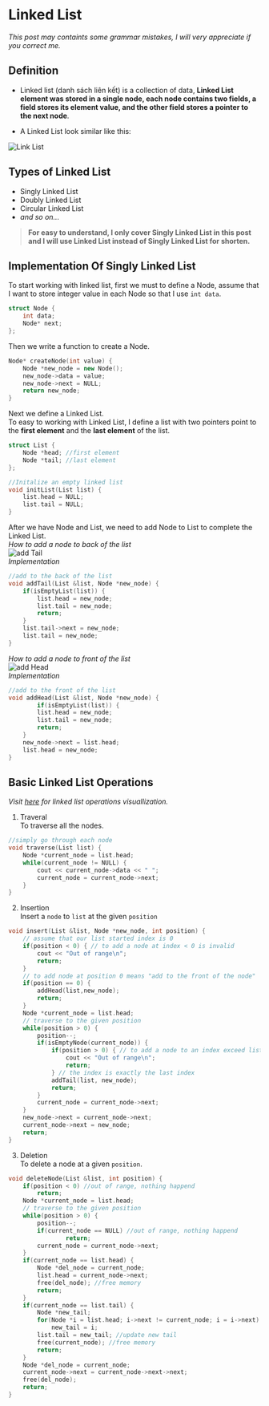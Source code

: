 # Linked List
*This post may containts some grammar mistakes, I will very appreciate if you correct me.*

## Definition

- Linked list (danh sách liên kết) is a collection of data, **Linked List element was stored in a single node, each node contains two fields, a field stores its element value, and the other field stores a pointer to the next node**.

- A Linked List look similar like this:

![Link List](https://static.javatpoint.com/ds/images/linked-list.png)

## Types of Linked List
- Singly Linked List
- Doubly Linked List
- Circular Linked List
- *and so on...*

>**For easy to understand, I only cover Singly Linked List in this post and I will use Linked List instead of Singly Linked List for shorten.**
## Implementation Of Singly Linked List
To start working with linked list, first we must to define a Node, assume that I want to store integer value in each Node so that I use `int data`.
```cpp
struct Node {
	int data;
	Node* next;
};
```
Then we write a function to create a Node.
```cpp
Node* createNode(int value) {
	Node *new_node = new Node();
	new_node->data = value;
	new_node->next = NULL;
	return new_node;
}
```
Next we define a Linked List.\
To easy to working with Linked List, I define a list with two pointers point to the **first element** and the **last element** of the list.
```cpp
struct List {
	Node *head; //first element
	Node *tail; //last element
};

//Initalize an empty linked list
void initList(List list) {
	list.head = NULL;
	list.tail = NULL;
}
```
After we have Node and List, we need to add Node to List to complete the Linked List.\
*How to add a node to back of the list*\
![add Tail](https://s3.ap-south-1.amazonaws.com/afteracademy-server-uploads/types-of-linked-list-and-operation-on-linked-list-insert-end-684624578d427ddd.png)\
*Implementation*
```cpp
//add to the back of the list
void addTail(List &list, Node *new_node) {
	if(isEmptyList(list)) {
		list.head = new_node;
		list.tail = new_node;
		return;
	}
	list.tail->next = new_node;
	list.tail = new_node;
}
```
*How to add a node to front of the list*\
![add Head](https://s3.ap-south-1.amazonaws.com/afteracademy-server-uploads/types-of-linked-list-and-operation-on-linked-list-insert-begin-c5d6d8aebb19c584.png)\
*Implementation*
```cpp
//add to the front of the list
void addHead(List &list, Node *new_node) {
		if(isEmptyList(list)) {
		list.head = new_node;
		list.tail = new_node;
		return;
	}
	new_node->next = list.head;
	list.head = new_node;
}
```
## Basic Linked List Operations
*Visit [here](https://visualgo.net/en/list) for linked list operations visuallization.*
1. Traveral\
To traverse all the nodes.
```cpp
//simply go through each node
void traverse(List list) {
	Node *current_node = list.head;
	while(current_node != NULL) {
		cout << current_node->data << " ";
		current_node = current_node->next;
	}
}
```
2. Insertion\
Insert a `node` to `list` at the given `position`
```cpp
void insert(List &list, Node *new_node, int position) {
	// assume that our list started index is 0
	if(position < 0) { // to add a node at index < 0 is invalid
		cout << "Out of range\n";
		return;
	}
	// to add node at position 0 means "add to the front of the node"
	if(position == 0) { 
		addHead(list,new_node);
		return;
	}
	Node *current_node = list.head;
	// traverse to the given position
	while(position > 0) {
		position--;
		if(isEmptyNode(current_node)) {
			if(position > 0) { // to add a node to an index exceed list range
				cout << "Out of range\n";
				return;
			} // the index is exactly the last index
			addTail(list, new_node);
			return;
		}
		current_node = current_node->next;
	}
	new_node->next = current_node->next;
	current_node->next = new_node;
	return;
}
```
3. Deletion\
To delete a node at a given `position`.
```cpp
void deleteNode(List &list, int position) {
	if(position < 0) //out of range, nothing happend
		return;
	Node *current_node = list.head;
	// traverse to the given position
	while(position > 0) {
		position--;
		if(current_node == NULL) //out of range, nothing happend
				return;
		current_node = current_node->next;
	}
	if(current_node == list.head) {
		Node *del_node = current_node;
		list.head = current_node->next;
		free(del_node); //free memory
		return;
	}
	if(current_node == list.tail) {
		Node *new_tail;
		for(Node *i = list.head; i->next != current_node; i = i->next) //search for new tail
			new_tail = i;
		list.tail = new_tail; //update new tail
		free(current_node); //free memory
		return;
	}
	Node *del_node = current_node;
	current_node->next = current_node->next->next;
	free(del_node);
	return;
}
```